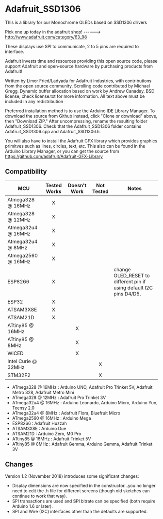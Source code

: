 # Adafruit_SSD1306

This is a library for our Monochrome OLEDs based on SSD1306 drivers

  Pick one up today in the adafruit shop!
  ------> http://www.adafruit.com/category/63_98

These displays use SPI to communicate, 2 to 5 pins are required to interface.

Adafruit invests time and resources providing this open source code,
please support Adafruit and open-source hardware by purchasing
products from Adafruit!

Written by Limor Fried/Ladyada for Adafruit Industries, with contributions from the open source community. Scrolling code contributed by Michael Gregg. Dynamic buffer allocation based on work by Andrew Canaday.
BSD license, check license.txt for more information. All text above must be included in any redistribution

Preferred installation method is to use the Arduino IDE Library Manager. To download the source from Github instead, click "Clone or download" above, then "Download ZIP." After uncompressing, rename the resulting folder Adafruit_SSD1306. Check that the Adafruit_SSD1306 folder contains Adafruit_SSD1306.cpp and Adafruit_SSD1306.h.

You will also have to install the Adafruit GFX library which provides graphics primitves such as lines, circles, text, etc. This also can be found in the Arduino Library Manager, or you can get the source from https://github.com/adafruit/Adafruit-GFX-Library


<!-- START COMPATIBILITY TABLE -->

## Compatibility

MCU                |Tested Works|Doesn't Work|Not Tested |Notes
-------------------|:----------:|:----------:|:---------:|-----
Atmega328 @ 16MHz  |      X     |            |           |
Atmega328 @ 12MHz  |      X     |            |           |
Atmega32u4 @ 16MHz |      X     |            |           |
Atmega32u4 @ 8MHz  |      X     |            |           |
Atmega2560 @ 16MHz |      X     |            |           |
ESP8266            |      X     |            |           | change OLED_RESET to different pin if using default I2C pins D4/D5.
ESP32              |      X     |            |           |
ATSAM3X8E          |      X     |            |           |
ATSAM21D           |      X     |            |           |
ATtiny85 @ 16MHz   |            |      X     |           |
ATtiny85 @ 8MHz    |            |      X     |           |
WICED              |            |      X     |           |
Intel Curie @ 32MHz|            |            |     X     |
STM32F2            |            |            |     X     |

  * ATmega328 @ 16MHz : Arduino UNO, Adafruit Pro Trinket 5V, Adafruit Metro 328, Adafruit Metro Mini
  * ATmega328 @ 12MHz : Adafruit Pro Trinket 3V
  * ATmega32u4 @ 16MHz : Arduino Leonardo, Arduino Micro, Arduino Yun, Teensy 2.0
  * ATmega32u4 @ 8MHz : Adafruit Flora, Bluefruit Micro
  * ATmega2560 @ 16MHz : Arduino Mega
  * ESP8266 : Adafruit Huzzah
  * ATSAM3X8E : Arduino Due
  * ATSAM21D : Arduino Zero, M0 Pro
  * ATtiny85 @ 16MHz : Adafruit Trinket 5V
  * ATtiny85 @ 8MHz : Adafruit Gemma, Arduino Gemma, Adafruit Trinket 3V

<!-- END COMPATIBILITY TABLE -->

## Changes

Version 1.2 (November 2018) introduces some significant changes:

  * Display dimensions are now specified in the constructor...you no longer need to edit the .h file for different screens (though old sketches can continue to work that way).
  * SPI transactions are used and SPI bitrate can be specified (both require Arduino 1.6 or later).
  * SPI and Wire (I2C) interfaces other than the defaults are supported.
